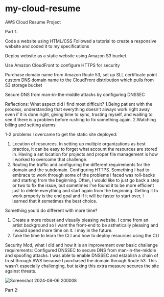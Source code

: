 # my-cloud-resume
AWS Cloud Resume Project

Part 1:

Code a website using HTML/CSS
Followed a tutorial to create a responsive website and coded it to my specifications

Deploy website as a static website using Amazon S3 bucket. 

Use Amazon CloudFront to configure HTTPS for security

Purchase domain name from Amazon Route 53, set up SLL certificate point custom DNS domain name to the CloudFront distribution which pulls from S3 storage bucket 

Secure DNS from man-in-the-middle attacks by configuring DNSSEC 

Reflections:
What aspect did I find most difficult? 
1.Being patient with the process, understanding that everything doesn't always work right away even if it is done right, giving time to sync, trusting myself, and waiting to see if there is a problem before rushing to fix something again. 
2.Watching billing and setting alarms 

1-2 problems I overcame to get the static site deployed: 
1. Location of resources. In setting up multiple organizations as best practice, it can be easy to forget what account the resources are stored in. Having a set location for projects and proper file management is how I worked to overcome that challenge. 
2. Routing the traffic and configuring the different requirements for the domain and the subdomain. Configuring HTTPS. Something I had to embrace to work through some of the problems I faced was roll-backs and starting from the beginning. Often, I would like to just go back a step or two to fix the issue, but sometimes I've found it to be more efficient just to delete everything and start again from the beginning. Getting it to work properly is the end goal and if it will be faster to start over, I learned that it sometimes the best choice. 

Something you'd do different with more time? 
1. Create a more robust and visually pleasing website. I come from an artist background so I want the front-end to be asthetically pleasing and I would spend more time on it. I may in the future.
2. Take the time to learn the CLI and how to deploy resources using the CLI

Security Mod, what I did and how it is an improvement over basic challenge requirements:
Configured DNSSEC to secure DNS from man-in-the-middle and spoofing attacks. I was able to enable DNSSEC and establish a chain of trust through AWS because I purchased the domain through Route 53. This wasn't especially challenging, but taking this extra measure secures the site against threats. 

![Screenshot 2024-08-06 200008](https://github.com/user-attachments/assets/e72fd60a-57de-412c-8484-b4836541c2c1)

Part 2:
